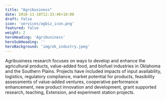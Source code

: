 ```yaml
---
title: "Agribusiness"
date: 2018-11-18T12:33:46+10:00
draft: false
icon: 'services/agbiz_icon.png'
featured: false
weight: 2
heroHeading: 'Agribusiness'
heroSubHeading: ''
heroBackground: 'img/ok_industry.jpeg'
---
```


Agribusiness research focuses on ways to develop and enhance the agricultural products, value-added food, and biofuel industries in Oklahoma and the Southern Plains. Projects have included impacts of input availability, logistics, regulatory compliance, market potential for products, feasibility assessments of value-added ventures, cooperative performance enhancement, new product innovation and development, grant supported research, teaching, Extension, and experiment station projects.
